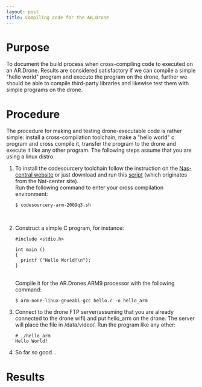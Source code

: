 ```yaml
---
layout: post
title: Compiling code for the AR.Drone
---
```


Purpose
=======
To document the build process when cross-compiling code to executed on an AR.Drone. Results are considered satisfactory if we can
compile a simple "hello world" program and execute the program on the drone, further we should be able to compile third-party libraries and likewise test them with simple programs on the drone.

Procedure
=========
The procedure for making and testing drone-executable code is rather simple: install a cross-compilation toolchain, make a "hello world" c program and cross compile it, transfer the program to the drone and execute it like any other program. The following steps assume that you are using a linux distro.

1.	To install the codesourcery toolchain follow the instruction on the [Nas-central website][1] or just download and run this [script][01] (which originates from the Nat-center 		site).   
	Run the following command to enter your cross compilation environment:
		
		$ codesourcery-arm-2009q3.sh
	<br />
2.	Construct a simple C program, for instance:

		#include <stdio.h>

		int main ()
		{
		  printf ("Hello World!\n");
		}

	<br />Compile it for the AR.Drones ARM9 processor with the following command:

		$ arm-none-linux-gnueabi-gcc hello.c -o hello_arm

3.	Connect to the drone FTP server(assuming that you are already connected to the drone wifi) and put hello_arm on the drone. The server will place the file in
	/data/video/. Run the program like any other:

		# ./hello_arm 
		Hello World!

4.	So far so good...

Results
=======



<!-- references -->
[1]: http://www.nas-central.org/wiki/Setting_up_the_codesourcery_toolchain_for_X86_to_ARM9_cross_compiling "Nas Central, cross compile setup"

<!-- downloads -->
[01]: /Navigation-for-Robots-with-WIFI-and-CV/downloads/codesetup.sh "Cross compilation setup script"

